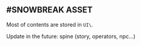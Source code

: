 #SNOWBREAK ASSET
---------------
Most of contents are stored in `UI\`.

Update in the future: spine (story, operators, npc...)